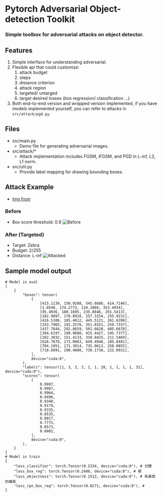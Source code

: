 # Pytorch Adversarial Object-detection Toolkit

### Simple toolbox for adversarial attacks on object detector.

## Features
1. Simple interface for understanding adversarial.
2. Flexible api that could customize:
    1. attack budget
    1. steps
    1. distance criterion
    1. attack region
    1. targeted/ untarged
    1. target desired losses (box regression/ classification ...)
3. Both end-to-end version and wrapped version implemented, if you have models implemented yourself, you can refer to attacks in `src/attack/pgd.py`.

## Files
- src/main.py
    - Demo file for generating adversarial images.
- src/attack/*
    - Attack implementation includes FGSM, iFGSM, and PGD in L-inf, L2, L1 norm.
- src/util.py
    - Provide label mapping for drawing bounding boxes.

## Attack Example
- [Img from](https://cdn.ftvnews.com.tw/manasystem/FileData/News/c5c1bd35-fcf0-4ab1-a70a-46fd51603220.png)

### Before
- Box score threshold: 0.9
![Before](https://github.com/TranquilRock/Pytorch-Adversarial-Object-detection-Toolbox/blob/main/assets/result.png?raw=true)

### After (Targeted)
- Target: Zebra
- Budget: 2/255
- Distance: L-inf
![Attacked](https://github.com/TranquilRock/Pytorch-Adversarial-Object-detection-Toolbox/blob/main/assets/attacked_result.png?raw=true)

## Sample model output
```python=
# Model in eval
[
    {
        "boxes": tensor(
            [
                [415.1139, 150.9288, 545.6686, 414.7146],
                [1.0540, 174.2773, 134.2004, 353.4934],
                [95.4936, 180.1695, 235.8846, 291.5413],
                [182.9897, 178.8918, 257.3154, 255.9231],
                [416.5106, 185.4812, 445.5121, 261.6208],
                [333.7903, 192.2578, 351.0151, 259.7337],
                [437.7644, 292.8659, 501.6620, 405.6678],
                [394.6197, 190.9600, 415.4427, 245.7377],
                [282.3032, 151.4133, 310.8425, 211.5469],
                [628.7678, 173.0963, 649.4948, 285.8481],
                [704.1951, 171.3914, 735.0613, 258.0855],
                [718.6891, 190.4808, 736.1738, 222.0931],
            ],
            device="cuda:0",
        ),
        "labels": tensor([1, 3, 3, 3, 1, 1, 28, 1, 1, 1, 1, 31], device="cuda:0"),
        "scores": tensor(
            [
                0.9997,
                0.9987,
                0.9964,
                0.9496,
                0.9340,
                0.9179,
                0.9155,
                0.8535,
                0.8017,
                0.7775,
                0.6573,
                0.6002,
            ],
            device="cuda:0",
        ),
    }
]
# Model in train
{
    "loss_classifier": torch.Tensor(0.2334, device="cuda:0"), # 分類
    "loss_box_reg": torch.Tensor(0.2486, device="cuda:0"), # 框
    "loss_objectness": torch.Tensor(0.1513, device="cuda:0"), # 有東西的機率
    "loss_rpn_box_reg": torch.Tensor(0.0271, device="cuda:0"), # 
}
```
